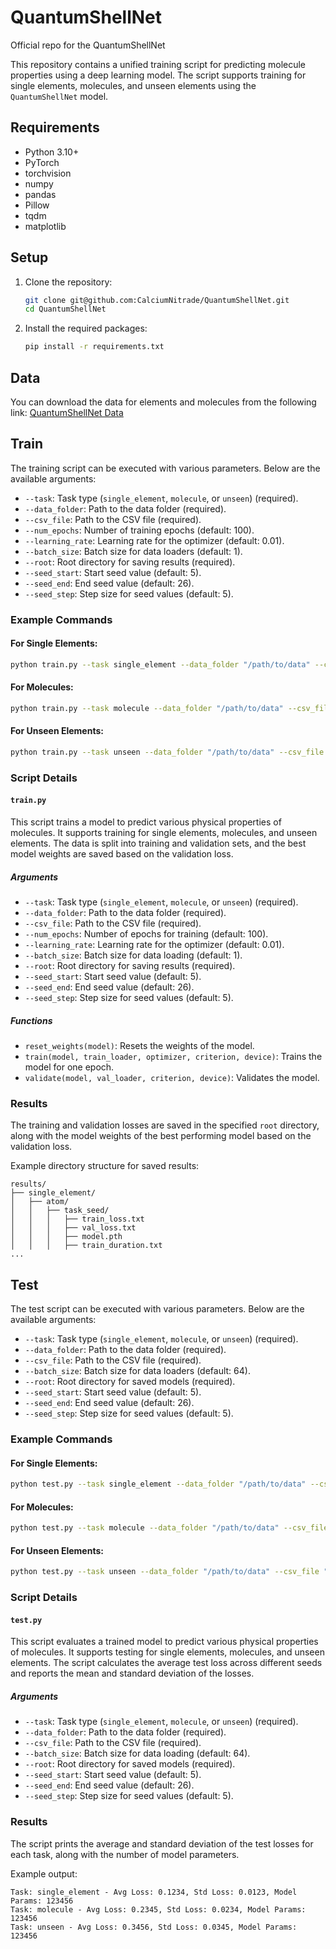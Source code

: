 # QuantumShellNet
Official repo for the QuantumShellNet

This repository contains a unified training script for predicting molecule properties using a deep learning model. The script supports training for single elements, molecules, and unseen elements using the `QuantumShellNet` model.

## Requirements

- Python 3.10+
- PyTorch
- torchvision
- numpy
- pandas
- Pillow
- tqdm
- matplotlib

## Setup

1. Clone the repository:

    ```bash
    git clone git@github.com:CalciumNitrade/QuantumShellNet.git
    cd QuantumShellNet
    ```

2. Install the required packages:

    ```bash
    pip install -r requirements.txt
    ```
## Data

You can download the data for elements and molecules from the following link: [QuantumShellNet Data](https://tamucs-my.sharepoint.com/:f:/r/personal/hasan_kurban_tamu_edu/Documents/KIL-OneDrive/Can%20Polat/QuantumShellNet/data?csf=1&web=1&e=fKnD5n)

## Train

The training script can be executed with various parameters. Below are the available arguments:

- `--task`: Task type (`single_element`, `molecule`, or `unseen`) (required).
- `--data_folder`: Path to the data folder (required).
- `--csv_file`: Path to the CSV file (required).
- `--num_epochs`: Number of training epochs (default: 100).
- `--learning_rate`: Learning rate for the optimizer (default: 0.01).
- `--batch_size`: Batch size for data loaders (default: 1).
- `--root`: Root directory for saving results (required).
- `--seed_start`: Start seed value (default: 5).
- `--seed_end`: End seed value (default: 26).
- `--seed_step`: Step size for seed values (default: 5).

### Example Commands

#### For Single Elements:
```bash
python train.py --task single_element --data_folder "/path/to/data" --csv_file "/path/to/csv" --save_folder "/path/to/root"
```

#### For Molecules:
```bash
python train.py --task molecule --data_folder "/path/to/data" --csv_file "/path/to/csv" --save_folder "/path/to/root"
```

#### For Unseen Elements:
```bash
python train.py --task unseen --data_folder "/path/to/data" --csv_file "/path/to/csv" --save_folder "/path/to/root"
```

### Script Details

#### `train.py`

This script trains a model to predict various physical properties of molecules. It supports training for single elements, molecules, and unseen elements. The data is split into training and validation sets, and the best model weights are saved based on the validation loss.

##### Arguments

- `--task`: Task type (`single_element`, `molecule`, or `unseen`) (required).
- `--data_folder`: Path to the data folder (required).
- `--csv_file`: Path to the CSV file (required).
- `--num_epochs`: Number of epochs for training (default: 100).
- `--learning_rate`: Learning rate for the optimizer (default: 0.01).
- `--batch_size`: Batch size for data loading (default: 1).
- `--root`: Root directory for saving results (required).
- `--seed_start`: Start seed value (default: 5).
- `--seed_end`: End seed value (default: 26).
- `--seed_step`: Step size for seed values (default: 5).

##### Functions

- `reset_weights(model)`: Resets the weights of the model.
- `train(model, train_loader, optimizer, criterion, device)`: Trains the model for one epoch.
- `validate(model, val_loader, criterion, device)`: Validates the model.

### Results

The training and validation losses are saved in the specified `root` directory, along with the model weights of the best performing model based on the validation loss. 

Example directory structure for saved results:
```
results/
├── single_element/
│   ├── atom/
│   │   ├── task_seed/
│   │   │   ├── train_loss.txt
│   │   │   ├── val_loss.txt
│   │   │   ├── model.pth
│   │   │   ├── train_duration.txt
...
```

## Test

The test script can be executed with various parameters. Below are the available arguments:

- `--task`: Task type (`single_element`, `molecule`, or `unseen`) (required).
- `--data_folder`: Path to the data folder (required).
- `--csv_file`: Path to the CSV file (required).
- `--batch_size`: Batch size for data loaders (default: 64).
- `--root`: Root directory for saved models (required).
- `--seed_start`: Start seed value (default: 5).
- `--seed_end`: End seed value (default: 26).
- `--seed_step`: Step size for seed values (default: 5).

### Example Commands

#### For Single Elements:
```bash
python test.py --task single_element --data_folder "/path/to/data" --csv_file "/path/to/csv" --root "/path/to/root"
```

#### For Molecules:
```bash
python test.py --task molecule --data_folder "/path/to/data" --csv_file "/path/to/csv" --root "/path/to/root"
```

#### For Unseen Elements:
```bash
python test.py --task unseen --data_folder "/path/to/data" --csv_file "/path/to/csv" --root "/path/to/root"
```

### Script Details

#### `test.py`

This script evaluates a trained model to predict various physical properties of molecules. It supports testing for single elements, molecules, and unseen elements. The script calculates the average test loss across different seeds and reports the mean and standard deviation of the losses.

##### Arguments

- `--task`: Task type (`single_element`, `molecule`, or `unseen`) (required).
- `--data_folder`: Path to the data folder (required).
- `--csv_file`: Path to the CSV file (required).
- `--batch_size`: Batch size for data loading (default: 64).
- `--root`: Root directory for saved models (required).
- `--seed_start`: Start seed value (default: 5).
- `--seed_end`: End seed value (default: 26).
- `--seed_step`: Step size for seed values (default: 5).

### Results

The script prints the average and standard deviation of the test losses for each task, along with the number of model parameters. 

Example output:

```
Task: single_element - Avg Loss: 0.1234, Std Loss: 0.0123, Model Params: 123456
Task: molecule - Avg Loss: 0.2345, Std Loss: 0.0234, Model Params: 123456
Task: unseen - Avg Loss: 0.3456, Std Loss: 0.0345, Model Params: 123456
```
